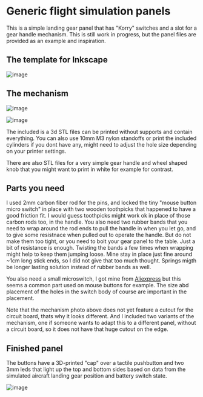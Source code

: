 # Generic flight simulation panels

This is a simple landing gear panel that has "Korry" switches and a slot for a gear handle mechanism. This is still work in progress, but the panel files are provided as an example and inspiration.

## The template for Inkscape
![image](https://user-images.githubusercontent.com/2587818/120120482-47e73a00-c1a6-11eb-9412-ce555196d2c0.png)

## The mechanism

![image](https://user-images.githubusercontent.com/2587818/127450635-e6e66c2a-bf45-45b7-a285-9cd85cc8bd8a.png)

![image](https://user-images.githubusercontent.com/2587818/135715792-d75e825a-9c3c-4b75-8d41-3e7878f8c1f3.png)

The included is a 3d STL files can be printed without supports and contain everything. You can also use 10mm M3 nylon standoffs or print the included cylinders if you dont have any, might need to adjust the hole size depending on your printer settings.

There are also STL files for a very simple gear handle and wheel shaped knob that you might want to print in white for example for contrast.

## Parts you need

I used 2mm carbon fiber rod for the pins, and locked the tiny "mouse button micro switch" in place with two wooden toothpicks that happened
to have a good friction fit. I would guess toothpicks might work ok in place of those carbon rods too, in the handle. You also need two rubber bands that you 
need to wrap around the rod ends to pull the handle in when you let go, and to give some resistnace when pulled out to operate the handle. 
But do not make them too tight, or you need to bolt your gear panel to the table. Just a bit of resistance is enough. 
Twisting the bands a few times when wrapping might help to keep them jumping loose. Mine stay in place just fine around ~1cm long stick ends, 
so I did not give that too much thought. Springs migth be longer lasting solution instead of rubber bands as well.

You also need a small microswitch, I got mine from [Aliexpress](https://www.aliexpress.com/item/32851450839.html) but this seems a common part used on mouse buttons
for example. The size abd placement of the holes in the switch body of course are important in the placement.

Note that the mechanism photo above does not yet feature a cutout for the circuit board, thats why it looks different. And I included two variants of the mechanism, one if someone wants to adapt this to a different panel, without a circuit board, so it does not have that huge cutout on the edge.

## Finished panel

The buttons have a 3D-printed "cap" over a tactile pushbutton and two 3mm leds that light up the top and bottom sides based on data from the simulated aircraft landing gear position and battery switch state.

![image](https://user-images.githubusercontent.com/2587818/120120465-21290380-c1a6-11eb-895e-39dc71a2b652.png)


